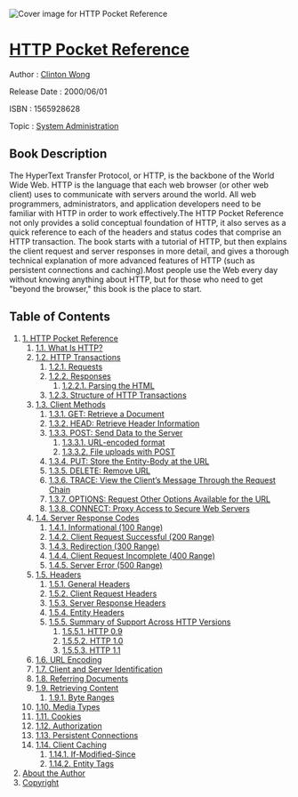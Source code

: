 ![Cover image for HTTP Pocket Reference](https://imgdetail.ebookreading.net/cover/cover/system_admin/EB1565928628.jpg)

[HTTP Pocket Reference](https://ebookreading.net/view/book/HTTP+Pocket+Reference-EB1565928628_1.html "HTTP Pocket Reference")
====================================================================================================================

Author : [Clinton Wong](https://ebookreading.net/search/author/Clinton+Wong)

Release Date : 2000/06/01

ISBN : 1565928628

Topic : [System Administration](https://ebookreading.net/search/category/system-administration)

Book Description
-----------------

The HyperText Transfer Protocol, or HTTP, is the backbone of the World Wide Web. HTTP is the language that each web  browser (or other web client) uses to communicate with servers  around the world. All web programmers, administrators, and  application developers need to be familiar with HTTP in  order to work effectively.The HTTP Pocket Reference not only provides a solid conceptual foundation of HTTP, it also serves as a quick reference to  each of the headers and status codes that comprise an HTTP transaction. The book starts with a tutorial of HTTP, but  then explains the client request and server responses in more detail, and gives a thorough technical explanation of  more advanced features of HTTP (such as persistent connections and caching).Most people use the Web every day without knowing anything about HTTP, but for those who need to get "beyond the browser," this book is the place to start.
              
Table of Contents
-----------------

1. [1. HTTP Pocket Reference](https://ebookreading.net/view/book/HTTP+Pocket+Reference-EB1565928628_3.html)
    1. [1.1. What Is HTTP?](https://ebookreading.net/view/book/HTTP+Pocket+Reference-EB1565928628_4.html)
    1. [1.2. HTTP Transactions](https://ebookreading.net/view/book/HTTP+Pocket+Reference-EB1565928628_5.html)
        1. [1.2.1. Requests](https://ebookreading.net/view/book/HTTP+Pocket+Reference-EB1565928628_6.html)
        1. [1.2.2. Responses](https://ebookreading.net/view/book/HTTP+Pocket+Reference-EB1565928628_7.html)
            1. [1.2.2.1. Parsing the HTML](https://ebookreading.net/view/book/HTTP+Pocket+Reference-EB1565928628_7.html#http_pkt-6-fm2xml)
        1. [1.2.3. Structure of HTTP Transactions](https://ebookreading.net/view/book/HTTP+Pocket+Reference-EB1565928628_8.html)
    1. [1.3. Client Methods](https://ebookreading.net/view/book/HTTP+Pocket+Reference-EB1565928628_9.html)
        1. [1.3.1. GET: Retrieve a Document](https://ebookreading.net/view/book/HTTP+Pocket+Reference-EB1565928628_10.html)
        1. [1.3.2. HEAD: Retrieve Header Information](https://ebookreading.net/view/book/HTTP+Pocket+Reference-EB1565928628_11.html)
        1. [1.3.3. POST: Send Data to the Server](https://ebookreading.net/view/book/HTTP+Pocket+Reference-EB1565928628_12.html)
            1. [1.3.3.1. URL-encoded format](https://ebookreading.net/view/book/HTTP+Pocket+Reference-EB1565928628_12.html#http_pkt-12-fm2xml)
            1. [1.3.3.2. File uploads with POST](https://ebookreading.net/view/book/HTTP+Pocket+Reference-EB1565928628_12.html#http_pkt-13-fm2xml)
        1. [1.3.4. PUT: Store the Entity-Body at the URL](https://ebookreading.net/view/book/HTTP+Pocket+Reference-EB1565928628_13.html)
        1. [1.3.5. DELETE: Remove URL](https://ebookreading.net/view/book/HTTP+Pocket+Reference-EB1565928628_14.html)
        1. [1.3.6. TRACE: View the Client’s Message Through the Request Chain ](https://ebookreading.net/view/book/HTTP+Pocket+Reference-EB1565928628_15.html)
        1. [1.3.7. OPTIONS: Request Other Options Available for the URL](https://ebookreading.net/view/book/HTTP+Pocket+Reference-EB1565928628_16.html)
        1. [1.3.8. CONNECT: Proxy Access to Secure Web Servers](https://ebookreading.net/view/book/HTTP+Pocket+Reference-EB1565928628_17.html)
    1. [1.4. Server Response Codes](https://ebookreading.net/view/book/HTTP+Pocket+Reference-EB1565928628_18.html)
        1. [1.4.1. Informational (100 Range)](https://ebookreading.net/view/book/HTTP+Pocket+Reference-EB1565928628_19.html)
        1. [1.4.2. Client Request Successful (200 Range)](https://ebookreading.net/view/book/HTTP+Pocket+Reference-EB1565928628_20.html)
        1. [1.4.3. Redirection (300 Range)](https://ebookreading.net/view/book/HTTP+Pocket+Reference-EB1565928628_21.html)
        1. [1.4.4. Client Request Incomplete (400 Range)](https://ebookreading.net/view/book/HTTP+Pocket+Reference-EB1565928628_22.html)
        1. [1.4.5. Server Error (500 Range)](https://ebookreading.net/view/book/HTTP+Pocket+Reference-EB1565928628_23.html)
    1. [1.5. Headers](https://ebookreading.net/view/book/HTTP+Pocket+Reference-EB1565928628_24.html)
        1. [1.5.1. General Headers](https://ebookreading.net/view/book/HTTP+Pocket+Reference-EB1565928628_25.html)
        1. [1.5.2. Client Request Headers](https://ebookreading.net/view/book/HTTP+Pocket+Reference-EB1565928628_35.html)
        1. [1.5.3. Server Response Headers](https://ebookreading.net/view/book/HTTP+Pocket+Reference-EB1565928628_56.html)
        1. [1.5.4. Entity Headers](https://ebookreading.net/view/book/HTTP+Pocket+Reference-EB1565928628_67.html)
        1. [1.5.5. Summary of Support Across HTTP Versions](https://ebookreading.net/view/book/HTTP+Pocket+Reference-EB1565928628_78.html)
            1. [1.5.5.1. HTTP 0.9 ](https://ebookreading.net/view/book/HTTP+Pocket+Reference-EB1565928628_78.html#http_pkt-92-fm2xml)
            1. [1.5.5.2. HTTP 1.0 ](https://ebookreading.net/view/book/HTTP+Pocket+Reference-EB1565928628_78.html#http_pkt-94-fm2xml)
            1. [1.5.5.3. HTTP 1.1 ](https://ebookreading.net/view/book/HTTP+Pocket+Reference-EB1565928628_78.html#http_pkt-96-fm2xml)
    1. [1.6. URL Encoding](https://ebookreading.net/view/book/HTTP+Pocket+Reference-EB1565928628_79.html)
    1. [1.7. Client and Server Identification ](https://ebookreading.net/view/book/HTTP+Pocket+Reference-EB1565928628_80.html)
    1. [1.8. Referring Documents ](https://ebookreading.net/view/book/HTTP+Pocket+Reference-EB1565928628_81.html)
    1. [1.9. Retrieving Content ](https://ebookreading.net/view/book/HTTP+Pocket+Reference-EB1565928628_82.html)
        1. [1.9.1.  Byte Ranges](https://ebookreading.net/view/book/HTTP+Pocket+Reference-EB1565928628_83.html)
    1. [1.10. Media Types](https://ebookreading.net/view/book/HTTP+Pocket+Reference-EB1565928628_84.html)
    1. [1.11. Cookies ](https://ebookreading.net/view/book/HTTP+Pocket+Reference-EB1565928628_85.html)
    1. [1.12. Authorization ](https://ebookreading.net/view/book/HTTP+Pocket+Reference-EB1565928628_86.html)
    1. [1.13. Persistent Connections ](https://ebookreading.net/view/book/HTTP+Pocket+Reference-EB1565928628_87.html)
    1. [1.14. Client Caching ](https://ebookreading.net/view/book/HTTP+Pocket+Reference-EB1565928628_88.html)
        1. [1.14.1.    If-Modified-Since](https://ebookreading.net/view/book/HTTP+Pocket+Reference-EB1565928628_89.html)
        1. [1.14.2. Entity Tags](https://ebookreading.net/view/book/HTTP+Pocket+Reference-EB1565928628_90.html)
1. [About the Author](https://ebookreading.net/view/book/HTTP+Pocket+Reference-EB1565928628_91.html)
1. [Copyright](https://ebookreading.net/view/book/HTTP+Pocket+Reference-EB1565928628_92.html)
